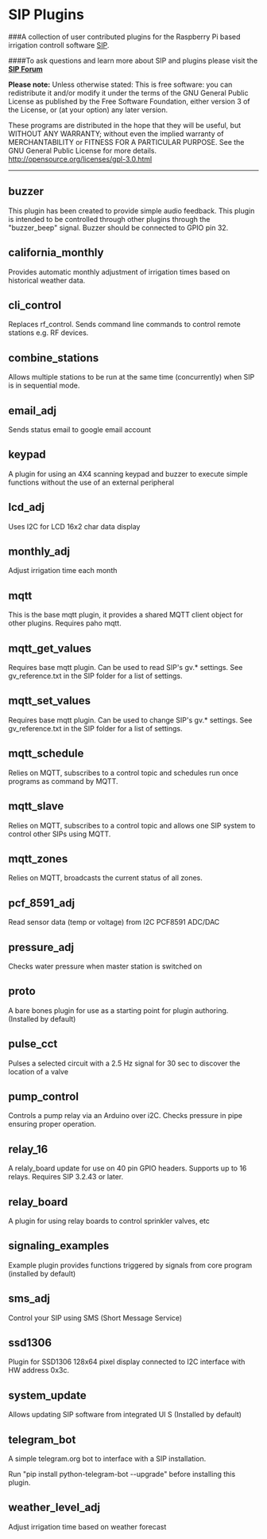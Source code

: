 SIP Plugins
============
###A collection of user contributed plugins for the Raspberry Pi based irrigation controll software  [SIP](https://github.com/Dan-in-CA/SIP).

####To ask questions and learn more about SIP and plugins please visit the **[SIP Forum](http://nosack.com/sipforum/index.php)**

**Please note:** Unless otherwise stated:
This is free software: you can redistribute it and/or modify it under the terms of the GNU General Public License as published by the Free Software Foundation, either version 3 of the License, or (at your option) any later version.

These programs are distributed in the hope that they will be useful, but WITHOUT ANY WARRANTY; without even the implied warranty of MERCHANTABILITY or FITNESS FOR A PARTICULAR PURPOSE.  See the GNU General Public License for more details.
<http://opensource.org/licenses/gpl-3.0.html>
******************
buzzer
---------
This plugin has been created to provide simple audio feedback. This plugin is intended to be controlled through other
plugins through the "buzzer_beep" signal. Buzzer should be connected to GPIO pin 32.

california_monthly
---------
Provides automatic monthly adjustment of irrigation times based on historical weather data.

cli_control
----------
Replaces rf_control.
Sends command line commands to control remote stations e.g. RF devices.

combine_stations
----------
Allows multiple stations to be run at the same time (concurrently) when SIP is in sequential mode.

email_adj
----------
Sends status email to google email account

keypad
----------
A plugin for using an 4X4 scanning keypad and buzzer to execute simple functions without the use of an external peripheral

lcd_adj
----------
Uses I2C for LCD 16x2 char data display

monthly_adj
----------
Adjust irrigation time each month

mqtt
----------
This is the base mqtt plugin,
it provides a shared MQTT client object for other plugins.
Requires paho mqtt.

mqtt_get_values
----------
Requires base mqtt plugin. 
Can be used to read SIP's gv.* settings.
See gv_reference.txt in the SIP folder for a list of settings.

mqtt_set_values
----------
Requires base mqtt plugin. 
Can be used to change SIP's gv.* settings.
See gv_reference.txt in the SIP folder for a list of settings.

mqtt_schedule
--------------
Relies on MQTT, subscribes to a control topic and schedules
run once programs as command by MQTT.

mqtt_slave
--------------
Relies on MQTT, subscribes to a control topic and allows
one SIP system to control other SIPs using MQTT.

mqtt_zones
-------------
Relies on MQTT, broadcasts the current status of all zones.

pcf_8591_adj
----------
Read sensor data (temp or voltage) from I2C PCF8591 ADC/DAC

pressure_adj
----------
Checks water pressure when master station is switched on

proto
---------
A bare bones plugin for use as a starting point for plugin authoring.
(Installed by default)

pulse_cct
----------
Pulses a selected circuit with a 2.5 Hz signal for 30 sec
to discover the location of a valve

pump_control
------------
Controls a pump relay via an Arduino over i2C.
Checks pressure in pipe ensuring proper operation.

relay_16
----------
A relaly_board update for use on 40 pin GPIO headers.
Supports up to 16 relays. Requires SIP 3.2.43 or later.

relay_board
----------
A plugin for using relay boards to control sprinkler valves, etc

signaling_examples
----------
Example plugin provides functions triggered by signals from core program (installed by default)

sms_adj
----------
Control your SIP using SMS (Short Message Service)

ssd1306
----------
Plugin for SSD1306 128x64 pixel display connected to I2C interface with HW address 0x3c.

system_update
----------
Allows updating SIP software from integrated UI  S
(Installed by default)

telegram_bot
-------------
A simple telegram.org bot to interface with a SIP installation.

Run "pip install python-telegram-bot --upgrade" before installing this plugin.

weather_level_adj
----------
Adjust irrigation time based on weather forecast
